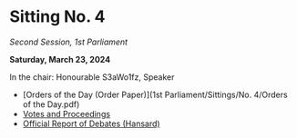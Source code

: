 # Sitting No. 4

_Second Session, 1st Parliament_

**Saturday, March 23, 2024**

In the chair: Honourable S3aWo1fz, Speaker

- [Orders of the Day (Order Paper)](1st Parliament/Sittings/No. 4/Orders of the Day.pdf)
- [Votes and Proceedings](./Votes%20and%20Proceedings.pdf)
- [Official Report of Debates (Hansard)](./Official%20Report%20of%20Debates.pdf)

